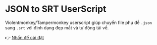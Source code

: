 # JSON to SRT UserScript

Violentmonkey/Tampermonkey userscript giúp chuyển file phụ đề `.json` sang `.srt` với định dạng đẹp mắt và tự động tải về.

👉 [Nhấn để cài đặt](https://yourname.github.io/json-to-srt-userscript/json-to-srt.user.js)
